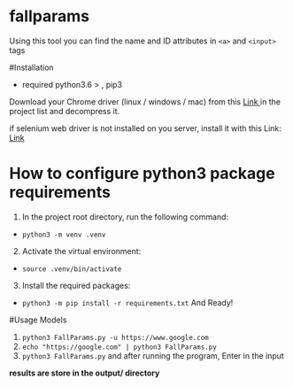 # fallparams
Using this tool you can find the name and ID attributes
in `<a>` and `<input>` tags

#Installation
* required python3.6 > , pip3

Download your Chrome driver (linux / windows / mac) from this 
[ Link ](https://chromedriver.storage.googleapis.com/index.html?path=100.0.4896.60/)
in the project list and decompress it.

if selenium web driver is not installed on you server, install it with this Link:
[ Link ](https://tecadmin.net/setup-selenium-chromedriver-on-ubuntu/)

# How to configure python3 package requirements
1. In the project root directory, run the following command:
- `python3 -m venv .venv`
2. Activate the virtual environment:
- `source .venv/bin/activate`
3. Install the required packages:
- `python3 -m pip install -r requirements.txt`
And Ready!

#Usage Models
1. ``python3 FallParams.py -u https://www.google.com``
2. ``echo "https://google.com" | python3 FallParams.py``
3. ``python3 FallParams.py`` and after running the program, Enter in the input

**results are store in the output/ directory**